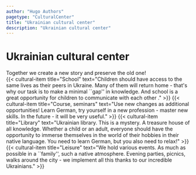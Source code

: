 ```yaml
---
author: "Hugo Authors"
pagetype: "CulturalCenter"
title: "Ukrainian cultural center"
description: "Ukrainian cultural center"
---
```


<h1 class="p-6 pl-40 text-3xl font-bold uppercase text-red-600">Ukrainian cultural center</h1>

<div class="inline-block p-6 pt-0 pl-40 w-1/2 text-base">
Together we create a new story and preserve the old one!
</div>
<div class="bg-fixed bg-cover w-5/6 mx-auto my-2" style="background-image: url('/projectsImg/cultural-01.jpg')">
   <div class="container px-16 mx-auto grid grid-cols-1 md:grid-cols-2 gap-4 text-white text-base w-full lg:w-5/6">
   {{<
     cultural-item
     title="School"
     text="Children should have access to the same lives as their peers in Ukraine. Many of them will return home - that's why our task is to make a minimal ``gap'' in knowledge. And school is a great opportunity for children to communicate with each other ."
   >}}
   {{<
     cultural-item
     title="Course, seminars"
     text="Use new changes as additional opportunities! Learn German, try yourself in a new profession - master new skills. In the future - it will be very useful."
   >}}
   {{<
     cultural-item
     title="Library"
     text="Ukrainian library. This is a mystery. A treasure house of all knowledge. Whether a child or an adult, everyone should have the opportunity to immerse themselves in the world of their hobbies in their native language. You need to learn German, but you also need to relax!"
   >}}
   {{<
     cultural-item
     title="Leisure"
     text="We hold various events. As much as possible in a ``family'', such a native atmosphere. Evening parties, picnics, walks around the city - we implement all this thanks to our incredible Ukrainians."
   >}}
  </div>
</div>
